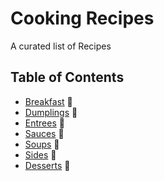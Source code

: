 # Cooking Recipes
A curated list of Recipes

## Table of Contents

+ [Breakfast](breakfast) :egg:
+ [Dumplings](dumplings) :sushi:
+ [Entrees](entrees) :spaghetti:
+ [Sauces](sauces) :custard:
+ [Soups](soups) :stew:
+ [Sides](sides) :rice:
+ [Desserts](desserts) :custard:
